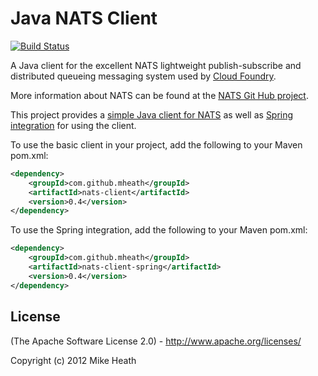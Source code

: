 # Java NATS Client

[![Build Status](https://secure.travis-ci.org/mheath/jnats.png?branch=master)](http://travis-ci.org/mheath/jnats)

A Java client for the excellent NATS lightweight publish-subscribe and distributed queueing messaging system used by
[Cloud Foundry](http://cloudfoundry.com).

More information about NATS can be found at the [NATS Git Hub project](https://github.com/derekcollison/nats).

This project provides a [simple Java client for NATS](jnats/tree/master/client) as well as [Spring integration](jnats/tree/master/client-spring) for using the client.

To use the basic client in your project, add the following to your Maven pom.xml:
```xml
<dependency>
    <groupId>com.github.mheath</groupId>
    <artifactId>nats-client</artifactId>
    <version>0.4</version>
</dependency>
```

To use the Spring integration, add the following to your Maven pom.xml:

```xml
<dependency>
    <groupId>com.github.mheath</groupId>
    <artifactId>nats-client-spring</artifactId>
    <version>0.4</version>
</dependency>
```

## License

(The Apache Software License 2.0) - http://www.apache.org/licenses/

Copyright (c) 2012 Mike Heath

